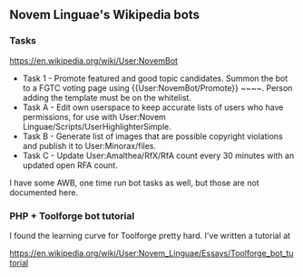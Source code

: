 ## Novem Linguae's Wikipedia bots

### Tasks

https://en.wikipedia.org/wiki/User:NovemBot

- Task 1 - Promote featured and good topic candidates. Summon the bot to a FGTC voting page using {{User:NovemBot/Promote}} ~~~~. Person adding the template must be on the whitelist.
- Task A - Edit own userspace to keep accurate lists of users who have permissions, for use with User:Novem Linguae/Scripts/UserHighlighterSimple.
- Task B - Generate list of images that are possible copyright violations and publish it to User:Minorax/files.
- Task C - Update User:Amalthea/RfX/RfA count every 30 minutes with an updated open RFA count.

I have some AWB, one time run bot tasks as well, but those are not documented here.

### PHP + Toolforge bot tutorial

I found the learning curve for Toolforge pretty hard. I've written a tutorial at

https://en.wikipedia.org/wiki/User:Novem_Linguae/Essays/Toolforge_bot_tutorial